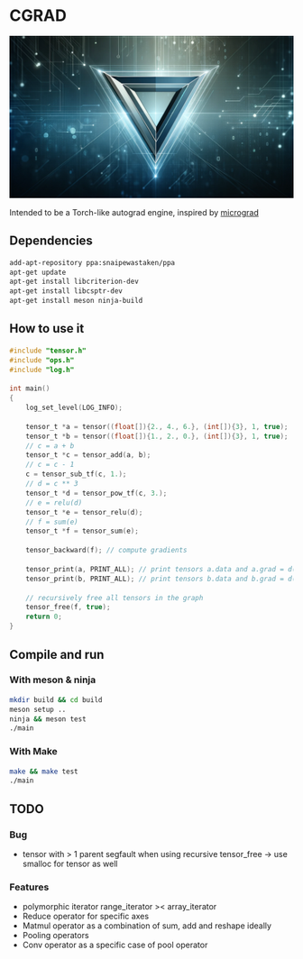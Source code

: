 # CGRAD
![logo](docs/logo.png)

Intended to be a Torch-like autograd engine, inspired by [micrograd](https://github.com/karpathy/micrograd/tree/master)

## Dependencies
```bash
add-apt-repository ppa:snaipewastaken/ppa
apt-get update
apt-get install libcriterion-dev
apt-get install libcsptr-dev
apt-get install meson ninja-build
```

## How to use it
```C
#include "tensor.h"
#include "ops.h"
#include "log.h"

int main()
{
    log_set_level(LOG_INFO);

    tensor_t *a = tensor((float[]){2., 4., 6.}, (int[]){3}, 1, true);
    tensor_t *b = tensor((float[]){1., 2., 0.}, (int[]){3}, 1, true);
    // c = a + b
    tensor_t *c = tensor_add(a, b);
    // c = c - 1
    c = tensor_sub_tf(c, 1.);
    // d = c ** 3
    tensor_t *d = tensor_pow_tf(c, 3.);
    // e = relu(d)
    tensor_t *e = tensor_relu(d);
    // f = sum(e)
    tensor_t *f = tensor_sum(e);

    tensor_backward(f); // compute gradients

    tensor_print(a, PRINT_ALL); // print tensors a.data and a.grad = d(f)/d(a)
    tensor_print(b, PRINT_ALL); // print tensors b.data and b.grad = d(f)/d(b)

    // recursively free all tensors in the graph
    tensor_free(f, true);
    return 0;
}
```

## Compile and run

### With meson & ninja
```bash
mkdir build && cd build
meson setup ..
ninja && meson test
./main
```

### With Make
```bash
make && make test
./main
```

## TODO

### Bug
- tensor with > 1 parent segfault when using recursive tensor_free -> use smalloc for tensor as well

### Features
- polymorphic iterator range_iterator >< array_iterator 
- Reduce operator for specific axes
- Matmul operator as a combination of sum, add and reshape ideally
- Pooling operators
- Conv operator as a specific case of pool operator
